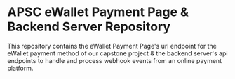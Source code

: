 # APSC eWallet Payment Page & Backend Server Repository
This repository contains the eWallet Payment Page's url endpoint for the eWallet payment method of our capstone project & the backend server's api endpoints to handle and process webhook events from an online payment platform.
